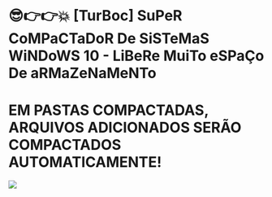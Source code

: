 # 😎👉👉💥 [TurBoc] SuPeR CoMPaCTaDoR De SiSTeMaS WiNDoWS 10 - LiBeRe MuiTo eSPaÇo De aRMaZeNaMeNTo
<h1>EM PASTAS COMPACTADAS, ARQUIVOS ADICIONADOS SERÃO COMPACTADOS AUTOMATICAMENTE!</h1>
<img src="https://github.com/ostonprata/TurBoc/blob/main/TurBoc.png">
